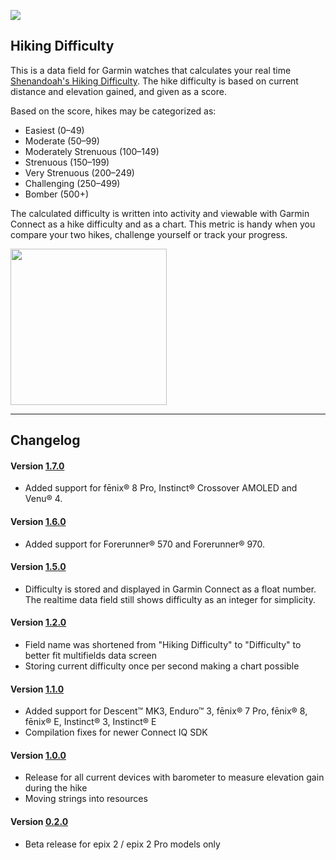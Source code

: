 ![](https://repository-images.githubusercontent.com/707907202/3d1ffff9-f435-42e9-b482-547cc5d9a848)

## Hiking Difficulty

This is a data field for Garmin watches that calculates your real time [Shenandoah's Hiking Difficulty](https://www.nps.gov/shen/planyourvisit/how-to-determine-hiking-difficulty.htm). The hike difficulty is based on current distance and elevation gained, and given as a score. 

Based on the score, hikes may be categorized as:
 - Easiest (0–49)
 - Moderate (50–99)
 - Moderately Strenuous (100–149)
 - Strenuous (150–199)
 - Very Strenuous (200–249)
 - Challenging (250–499)
 - Bomber (500+)

The calculated difficulty is written into activity and viewable with Garmin Connect as a hike difficulty and as a chart. This metric is handy when you compare your two hikes, challenge yourself or track your progress.

[<img src="https://developer.garmin.com/static/available-badge-9e49ebfb7336ce47f8df66dfe45d28ae.svg" width="250">](https://apps.garmin.com/apps/97b297da-429d-4fee-abcd-9f86f8d840d4)

---

## Changelog

#### Version [1.7.0](https://github.com/AlexBarinov/GarminHikeDifficulty/releases/tag/1.7.0)

- Added support for fēnix® 8 Pro, Instinct® Crossover AMOLED and Venu® 4.

#### Version [1.6.0](https://github.com/AlexBarinov/GarminHikeDifficulty/releases/tag/1.6.0)

- Added support for Forerunner® 570 and Forerunner® 970.

#### Version [1.5.0](https://github.com/AlexBarinov/GarminHikeDifficulty/releases/tag/1.5.0)

- Difficulty is stored and displayed in Garmin Connect as a float number. The realtime data field still shows difficulty as an integer for simplicity.

#### Version [1.2.0](https://github.com/AlexBarinov/GarminHikeDifficulty/releases/tag/1.2.0)

- Field name was shortened from "Hiking Difficulty" to "Difficulty" to better fit multifields data screen
- Storing current difficulty once per second making a chart possible

#### Version [1.1.0](https://github.com/AlexBarinov/GarminHikeDifficulty/releases/tag/1.1.0)

- Added support for Descent™ MK3, Enduro™ 3, fēnix® 7 Pro, fēnix® 8, fēnix® E, Instinct® 3, Instinct® E
- Compilation fixes for newer Connect IQ SDK

#### Version [1.0.0](https://github.com/AlexBarinov/GarminHikeDifficulty/releases/tag/1.0.0)

- Release for all current devices with barometer to measure elevation gain during the hike
- Moving strings into resources

#### Version [0.2.0](https://github.com/AlexBarinov/GarminHikeDifficulty/releases/tag/0.2.0)

- Beta release for epix 2 / epix 2 Pro models only
